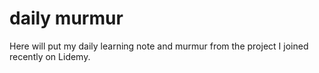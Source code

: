# daily murmur
Here will put my daily learning note and murmur from the project I joined recently on Lidemy.
